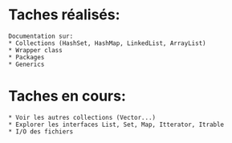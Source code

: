# Taches réalisés:
    Documentation sur:
    * Collections (HashSet, HashMap, LinkedList, ArrayList)
    * Wrapper class
    * Packages
    * Generics

# Taches en cours:
    * Voir les autres collections (Vector...)
    * Explorer les interfaces List, Set, Map, Itterator, Itrable
    * I/O des fichiers
    
